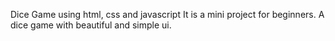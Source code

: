Dice Game using html, css and javascript It is a mini project for beginners. A dice game with beautiful and simple ui.
